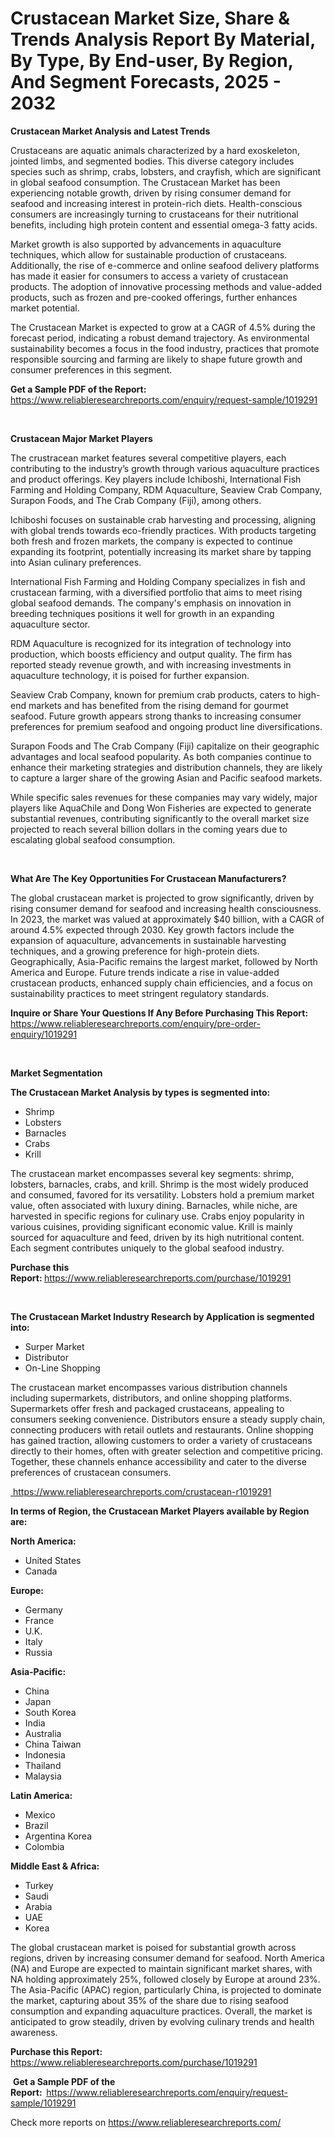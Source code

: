 <p><h1>Crustacean Market Size, Share & Trends Analysis Report By Material, By Type, By End-user, By Region, And Segment Forecasts, 2025 - 2032</h1></p><p><strong>Crustacean Market Analysis and Latest Trends</strong></p>
<p><p>Crustaceans are aquatic animals characterized by a hard exoskeleton, jointed limbs, and segmented bodies. This diverse category includes species such as shrimp, crabs, lobsters, and crayfish, which are significant in global seafood consumption. The Crustacean Market has been experiencing notable growth, driven by rising consumer demand for seafood and increasing interest in protein-rich diets. Health-conscious consumers are increasingly turning to crustaceans for their nutritional benefits, including high protein content and essential omega-3 fatty acids.</p><p>Market growth is also supported by advancements in aquaculture techniques, which allow for sustainable production of crustaceans. Additionally, the rise of e-commerce and online seafood delivery platforms has made it easier for consumers to access a variety of crustacean products. The adoption of innovative processing methods and value-added products, such as frozen and pre-cooked offerings, further enhances market potential.</p><p>The Crustacean Market is expected to grow at a CAGR of 4.5% during the forecast period, indicating a robust demand trajectory. As environmental sustainability becomes a focus in the food industry, practices that promote responsible sourcing and farming are likely to shape future growth and consumer preferences in this segment.</p></p>
<p><strong>Get a Sample PDF of the Report:&nbsp;</strong> <a href="https://www.reliableresearchreports.com/enquiry/request-sample/1019291?utm_campaign=2273&utm_medium=2&utm_source=Github&utm_content=ia&utm_term=21032025&utm_id=crustacean">https://www.reliableresearchreports.com/enquiry/request-sample/1019291</a></p>
<p>&nbsp;</p>
<p><strong>Crustacean Major Market Players</strong></p>
<p><p>The crustracean market features several competitive players, each contributing to the industry’s growth through various aquaculture practices and product offerings. Key players include Ichiboshi, International Fish Farming and Holding Company, RDM Aquaculture, Seaview Crab Company, Surapon Foods, and The Crab Company (Fiji), among others.</p><p>Ichiboshi focuses on sustainable crab harvesting and processing, aligning with global trends towards eco-friendly practices. With products targeting both fresh and frozen markets, the company is expected to continue expanding its footprint, potentially increasing its market share by tapping into Asian culinary preferences.</p><p>International Fish Farming and Holding Company specializes in fish and crustacean farming, with a diversified portfolio that aims to meet rising global seafood demands. The company's emphasis on innovation in breeding techniques positions it well for growth in an expanding aquaculture sector.</p><p>RDM Aquaculture is recognized for its integration of technology into production, which boosts efficiency and output quality. The firm has reported steady revenue growth, and with increasing investments in aquaculture technology, it is poised for further expansion.</p><p>Seaview Crab Company, known for premium crab products, caters to high-end markets and has benefited from the rising demand for gourmet seafood. Future growth appears strong thanks to increasing consumer preferences for premium seafood and ongoing product line diversifications.</p><p>Surapon Foods and The Crab Company (Fiji) capitalize on their geographic advantages and local seafood popularity. As both companies continue to enhance their marketing strategies and distribution channels, they are likely to capture a larger share of the growing Asian and Pacific seafood markets.</p><p>While specific sales revenues for these companies may vary widely, major players like AquaChile and Dong Won Fisheries are expected to generate substantial revenues, contributing significantly to the overall market size projected to reach several billion dollars in the coming years due to escalating global seafood consumption.</p></p>
<p>&nbsp;</p>
<p><strong>What Are The Key Opportunities For Crustacean Manufacturers?</strong></p>
<p><p>The global crustacean market is projected to grow significantly, driven by rising consumer demand for seafood and increasing health consciousness. In 2023, the market was valued at approximately $40 billion, with a CAGR of around 4.5% expected through 2030. Key growth factors include the expansion of aquaculture, advancements in sustainable harvesting techniques, and a growing preference for high-protein diets. Geographically, Asia-Pacific remains the largest market, followed by North America and Europe. Future trends indicate a rise in value-added crustacean products, enhanced supply chain efficiencies, and a focus on sustainability practices to meet stringent regulatory standards.</p></p>
<p><strong>Inquire or Share Your Questions If Any Before Purchasing This Report:</strong> <a href="https://www.reliableresearchreports.com/enquiry/pre-order-enquiry/1019291?utm_campaign=2273&utm_medium=2&utm_source=Github&utm_content=ia&utm_term=21032025&utm_id=crustacean">https://www.reliableresearchreports.com/enquiry/pre-order-enquiry/1019291</a></p>
<p>&nbsp;</p>
<p><strong>Market Segmentation</strong></p>
<p><strong>The Crustacean Market Analysis by types is segmented into:</strong></p>
<p><ul><li>Shrimp</li><li>Lobsters</li><li>Barnacles</li><li>Crabs</li><li>Krill</li></ul></p>
<p><p>The crustacean market encompasses several key segments: shrimp, lobsters, barnacles, crabs, and krill. Shrimp is the most widely produced and consumed, favored for its versatility. Lobsters hold a premium market value, often associated with luxury dining. Barnacles, while niche, are harvested in specific regions for culinary use. Crabs enjoy popularity in various cuisines, providing significant economic value. Krill is mainly sourced for aquaculture and feed, driven by its high nutritional content. Each segment contributes uniquely to the global seafood industry.</p></p>
<p><strong>Purchase this Report:&nbsp;</strong><a href="https://www.reliableresearchreports.com/purchase/1019291?utm_campaign=2273&utm_medium=2&utm_source=Github&utm_content=ia&utm_term=21032025&utm_id=crustacean">https://www.reliableresearchreports.com/purchase/1019291</a></p>
<p>&nbsp;</p>
<p><strong>The Crustacean Market Industry Research by Application is segmented into:</strong></p>
<p><ul><li>Surper Market</li><li>Distributor</li><li>On-Line Shopping</li></ul></p>
<p><p>The crustacean market encompasses various distribution channels including supermarkets, distributors, and online shopping platforms. Supermarkets offer fresh and packaged crustaceans, appealing to consumers seeking convenience. Distributors ensure a steady supply chain, connecting producers with retail outlets and restaurants. Online shopping has gained traction, allowing customers to order a variety of crustaceans directly to their homes, often with greater selection and competitive pricing. Together, these channels enhance accessibility and cater to the diverse preferences of crustacean consumers.</p></p>
<p><a href="https://www.reliableresearchreports.com/crustacean-r1019291?utm_campaign=2273&utm_medium=2&utm_source=Github&utm_content=ia&utm_term=21032025&utm_id=crustacean">&nbsp;https://www.reliableresearchreports.com/crustacean-r1019291</a></p>
<p><strong>In terms of Region, the Crustacean Market Players available by Region are:</strong></p>
<p>
    <p> <strong> North America: </strong>
        <ul>
            <li>United States</li>
            <li>Canada</li>
        </ul>
        </p> 
    <p> <strong> Europe: </strong>
        <ul>
            <li>Germany</li>
            <li>France</li>
            <li>U.K.</li>
            <li>Italy</li>
            <li>Russia</li>
        </ul>
        </p> 
    <p> <strong> Asia-Pacific: </strong>
        <ul>
            <li>China</li>
            <li>Japan</li>
            <li>South Korea</li>
            <li>India</li>
            <li>Australia</li>
            <li>China Taiwan</li>
            <li>Indonesia</li>
            <li>Thailand</li>
            <li>Malaysia</li>
        </ul>
        </p> 
    <p> <strong> Latin America: </strong>
        <ul>
            <li>Mexico</li>
            <li>Brazil</li>
            <li>Argentina Korea</li>
            <li>Colombia</li>
        </ul>
        </p> 
    <p> <strong> Middle East & Africa: </strong>
        <ul>
            <li>Turkey</li>
            <li>Saudi</li>
            <li>Arabia</li>
            <li>UAE</li>
            <li>Korea</li>
        </ul>
    </p>
    </p>
<p><p>The global crustacean market is poised for substantial growth across regions, driven by increasing consumer demand for seafood. North America (NA) and Europe are expected to maintain significant market shares, with NA holding approximately 25%, followed closely by Europe at around 23%. The Asia-Pacific (APAC) region, particularly China, is projected to dominate the market, capturing about 35% of the share due to rising seafood consumption and expanding aquaculture practices. Overall, the market is anticipated to grow steadily, driven by evolving culinary trends and health awareness.</p></p>
<p><strong>Purchase this Report: </strong><a href="https://www.reliableresearchreports.com/purchase/1019291?utm_campaign=2273&utm_medium=2&utm_source=Github&utm_content=ia&utm_term=21032025&utm_id=crustacean">https://www.reliableresearchreports.com/purchase/1019291</a></p>
<p>&nbsp;<strong>Get a Sample PDF of the Report:&nbsp;&nbsp;</strong><a href="https://www.reliableresearchreports.com/enquiry/request-sample/1019291?utm_campaign=2273&utm_medium=2&utm_source=Github&utm_content=ia&utm_term=21032025&utm_id=crustacean">https://www.reliableresearchreports.com/enquiry/request-sample/1019291</a></p>
<p><strong></strong></p>
<p>Check more reports on <a href="https://www.reliableresearchreports.com/?utm_campaign=2273&utm_medium=2&utm_source=Github&utm_content=ia&utm_term=21032025&utm_id=crustacean">https://www.reliableresearchreports.com/</a></p>